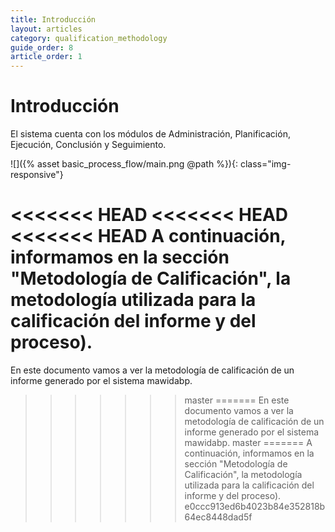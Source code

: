```yaml
---
title: Introducción
layout: articles
category: qualification_methodology
guide_order: 8
article_order: 1
---
```


# Introducción

El sistema cuenta con los módulos de Administración, Planificación, Ejecución, Conclusión y Seguimiento.


![]({% asset basic_process_flow/main.png @path %}){: class="img-responsive"}


<<<<<<< HEAD
<<<<<<< HEAD
<<<<<<< HEAD
A continuación, informamos en la sección "Metodología de Calificación", la metodología utilizada para la calificación del informe y del proceso).
=======
En este documento vamos a ver la metodología de calificación de un informe generado por el sistema mawidabp.
>>>>>>> master
=======
En este documento vamos a ver la metodología de calificación de un informe generado por el sistema mawidabp.
>>>>>>> master
=======
A continuación, informamos en la sección "Metodología de Calificación", la metodología utilizada para la calificación del informe y del proceso).
>>>>>>> e0ccc913ed6b4023b84e352818b64ec8448dad5f
